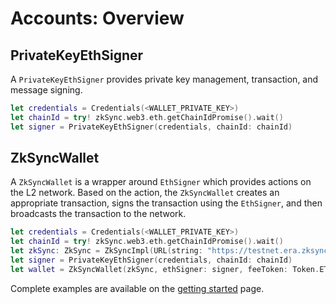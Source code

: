 # Accounts: Overview

## PrivateKeyEthSigner

A `PrivateKeyEthSigner` provides private key management, transaction, and message signing.

```swift
let credentials = Credentials(<WALLET_PRIVATE_KEY>)
let chainId = try! zkSync.web3.eth.getChainIdPromise().wait()
let signer = PrivateKeyEthSigner(credentials, chainId: chainId)
``` 

## ZkSyncWallet

A `ZkSyncWallet` is a wrapper around `EthSigner` which provides actions on the L2 network.
Based on the action, the `ZkSyncWallet` creates an appropriate transaction, signs the transaction using the `EthSigner`, and then broadcasts the transaction to the network.

```swift
let credentials = Credentials(<WALLET_PRIVATE_KEY>)
let chainId = try! zkSync.web3.eth.getChainIdPromise().wait()
let zkSync: ZkSync = ZkSyncImpl(URL(string: "https://testnet.era.zksync.dev")!)
let signer = PrivateKeyEthSigner(credentials, chainId: chainId)
let wallet = ZkSyncWallet(zkSync, ethSigner: signer, feeToken: Token.ETH)
```

Complete examples are available on the [getting started](./getting-started.md) page.

